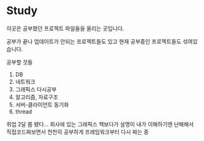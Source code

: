 # Study
이곳은 공부했던 프로젝트 파일들을 올리는 곳입니다.

공부가 끝나 업데이트가 안되는 프로젝트들도 있고 현재 공부중인 프로젝트들도 섞여있습니다.

공부할 것들  
1. DB  
2. 네트워크  
3. 그래픽스 다시공부  
4. 알고리즘, 자료구조  
5. 서버-클라이언트 동기화  
6. thread  

취업 2달 쯤 됐다... 회사에 있는 그래픽스 책보다가 설명이 내가 이해하기엔 난해해서 직접코드짜보면서 천천히 공부하게 프레임워크부터 다시 짜는 중
